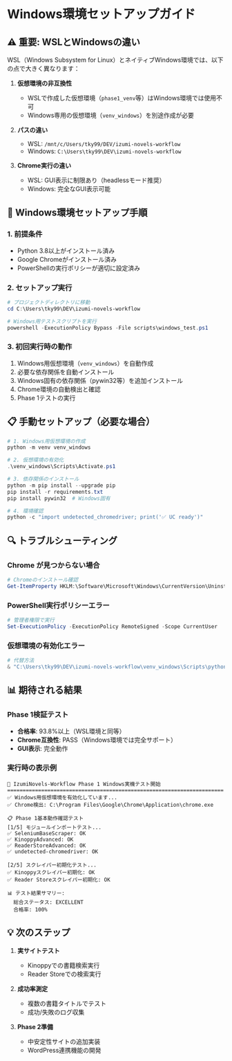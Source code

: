 # Windows環境セットアップガイド

## ⚠️ 重要: WSLとWindowsの違い

WSL（Windows Subsystem for Linux）とネイティブWindows環境では、以下の点で大きく異なります：

1. **仮想環境の非互換性**
   - WSLで作成した仮想環境（`phase1_venv`等）はWindows環境では使用不可
   - Windows専用の仮想環境（`venv_windows`）を別途作成が必要

2. **パスの違い**
   - WSL: `/mnt/c/Users/tky99/DEV/izumi-novels-workflow`
   - Windows: `C:\Users\tky99\DEV\izumi-novels-workflow`

3. **Chrome実行の違い**
   - WSL: GUI表示に制限あり（headlessモード推奨）
   - Windows: 完全なGUI表示可能

## 🚀 Windows環境セットアップ手順

### 1. 前提条件
- Python 3.8以上がインストール済み
- Google Chromeがインストール済み
- PowerShellの実行ポリシーが適切に設定済み

### 2. セットアップ実行

```powershell
# プロジェクトディレクトリに移動
cd C:\Users\tky99\DEV\izumi-novels-workflow

# Windows用テストスクリプトを実行
powershell -ExecutionPolicy Bypass -File scripts\windows_test.ps1
```

### 3. 初回実行時の動作
1. Windows用仮想環境（`venv_windows`）を自動作成
2. 必要な依存関係を自動インストール
3. Windows固有の依存関係（pywin32等）を追加インストール
4. Chrome環境の自動検出と確認
5. Phase 1テストの実行

## 📋 手動セットアップ（必要な場合）

```powershell
# 1. Windows用仮想環境の作成
python -m venv venv_windows

# 2. 仮想環境の有効化
.\venv_windows\Scripts\Activate.ps1

# 3. 依存関係のインストール
python -m pip install --upgrade pip
pip install -r requirements.txt
pip install pywin32  # Windows固有

# 4. 環境確認
python -c "import undetected_chromedriver; print('✅ UC ready')"
```

## 🔍 トラブルシューティング

### Chrome が見つからない場合
```powershell
# Chromeのインストール確認
Get-ItemProperty HKLM:\Software\Microsoft\Windows\CurrentVersion\Uninstall\* | Select-Object DisplayName | Where-Object {$_.DisplayName -like "*Chrome*"}
```

### PowerShell実行ポリシーエラー
```powershell
# 管理者権限で実行
Set-ExecutionPolicy -ExecutionPolicy RemoteSigned -Scope CurrentUser
```

### 仮想環境の有効化エラー
```powershell
# 代替方法
& "C:\Users\tky99\DEV\izumi-novels-workflow\venv_windows\Scripts\python.exe" your_script.py
```

## 📊 期待される結果

### Phase 1検証テスト
- **合格率**: 93.8%以上（WSL環境と同等）
- **Chrome互換性**: PASS（Windows環境では完全サポート）
- **GUI表示**: 完全動作

### 実行時の表示例
```
🚀 IzumiNovels-Workflow Phase 1 Windows実機テスト開始
======================================================================
✅ Windows用仮想環境を有効化しています...
✅ Chrome検出: C:\Program Files\Google\Chrome\Application\chrome.exe

📋 Phase 1基本動作確認テスト
[1/5] モジュールインポートテスト...
✅ SeleniumBaseScraper: OK
✅ KinoppyAdvanced: OK
✅ ReaderStoreAdvanced: OK
✅ undetected-chromedriver: OK

[2/5] スクレイパー初期化テスト...
✅ Kinoppyスクレイパー初期化: OK
✅ Reader Storeスクレイパー初期化: OK

📊 テスト結果サマリー:
  総合ステータス: EXCELLENT
  合格率: 100%
```

## 💡 次のステップ

1. **実サイトテスト**
   - Kinoppyでの書籍検索実行
   - Reader Storeでの検索実行

2. **成功率測定**
   - 複数の書籍タイトルでテスト
   - 成功/失敗のログ収集

3. **Phase 2準備**
   - 中安定性サイトの追加実装
   - WordPress連携機能の開発